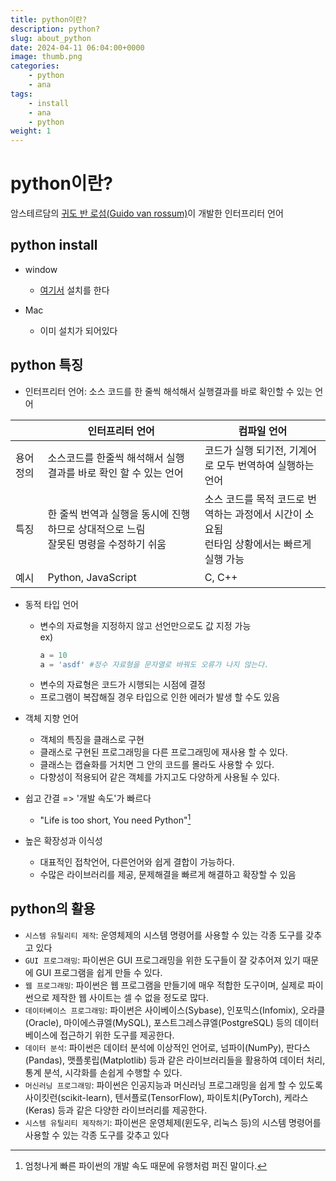 ```yaml
---
title: python이란?
description: python?
slug: about_python
date: 2024-04-11 06:04:00+0000
image: thumb.png
categories:
    - python
    - ana
tags:
    - install
    - ana
    - python
weight: 1
---
```

# python이란?

암스테르담의 [귀도 반 로섬(Guido van rossum)](https://github.com/gvanrossum)이 개발한 인터프리터 언어


## python install

- window
  - [여기서](https://www.python.org/downloads/) 설치를 한다

- Mac
  - 이미 설치가 되어있다

## python 특징

- 인터프리터 언어: 소스 코드를 한 줄씩 해석해서 실행결과를 바로 확인할 수 있는 언어

|       | 인터프리터 언어                                              | 컴파일 언어                                                    |
|-------|-------------------------------------------------------|-----------------------------------------------------------|
| 용어 정의 | 소스코드를 한줄씩 해석해서 실행 결과를 바로 확인 할 수 있는 언어                 | 코드가 실행 되기전, 기계어로 모두 번역하여 실행하는 언어                          |
| 특징    | 한 줄씩 번역과 실행을 동시에 진행하므로 상대적으로 느림 <br/> 잘못된 명령을 수정하기 쉬움 | 소스 코드를 목적 코드로 번역하는 과정에서 시간이 소요됨 <br/> 런타임 상황에서는 빠르게 실행 가능 |
| 예시    | Python, JavaScript                                    | C, C++                                                    |

- 동적 타입 언어
  - 변수의 자료형을 지정하지 않고 선언만으로도 값 지정 가능 <br/>ex)
    ```py
    a = 10
    a = 'asdf' #정수 자료형을 문자열로 바꿔도 오류가 나지 않는다.
    ```
  - 변수의 자료형은 코드가 시행되는 시점에 결정
  - 프로그램이 복잡해질 경우 타입으로 인한 에러가 발생 할 수도 있음

- 객체 지향 언어
  - 객체의 특징을 클래스로 구현
  - 클래스로 구현된 프로그래밍을 다른 프로그래밍에 재사용 할 수 있다.
  - 클래스는 캡슐화를 거치면 그 안의 코드를 몰라도 사용할 수 있다.
  - 다향성이 적용되어 같은 객체를 가지고도 다양하게 사용될 수 있다.
- 쉽고 간결 => '개발 속도'가 빠르다
  - "Life is too short, You need Python"[^1]

- 높은 확장성과 이식성
  - 대표적인 접착언어, 다른언어와 쉽게 결합이 가능하다.
  - 수많은 라이브러리를 제공, 문제해결을 빠르게 해결하고 확장할 수 있음

## python의 활용
- `시스템 유틸리티 제작`: 운영체제의 시스템 명령어를 사용할 수 있는 각종 도구를 갖추고 있다
- `GUI 프로그래밍`: 파이썬은 GUI 프로그래밍을 위한 도구들이 잘 갖추어져 있기 때문에 GUI 프로그램을 쉽게 만들 수 있다.
- `웹 프로그래밍`: 파이썬은 웹 프로그램을 만들기에 매우 적합한 도구이며, 실제로 파이썬으로 제작한 웹 사이트는 셀 수 없을 정도로 많다.
- `데이터베이스 프로그래밍`: 파이썬은 사이베이스(Sybase), 인포믹스(Infomix), 오라클(Oracle), 마이에스큐엘(MySQL), 포스트그레스큐엘(PostgreSQL) 등의 데이터베이스에 접근하기 위한 도구를 제공한다.
- `데이터 분석`: 파이썬은 데이터 분석에 이상적인 언어로, 넘파이(NumPy), 판다스(Pandas), 맷플롯립(Matplotlib) 등과 같은 라이브러리들을 활용하여 데이터 처리, 통계 분석, 시각화를 손쉽게 수행할 수 있다.
- `머신러닝 프로그래밍`: 파이썬은 인공지능과 머신러닝 프로그래밍을 쉽게 할 수 있도록 사이킷런(scikit-learn), 텐서플로(TensorFlow), 파이토치(PyTorch), 케라스(Keras) 등과 같은 다양한 라이브러리를 제공한다.
- `시스템 유틸리티 제작하기`: 파이썬은 운영체제(윈도우, 리눅스 등)의 시스템 명령어를 사용할 수 있는 각종 도구를 갖추고 있다



[^1]:엄청나게 빠른 파이썬의 개발 속도 때문에 유행처럼 퍼진 말이다.